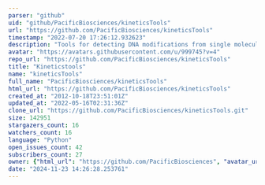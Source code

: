 ```yaml
---
parser: "github"
uid: "github/PacificBiosciences/kineticsTools"
url: "https://github.com/PacificBiosciences/kineticsTools"
timestamp: "2022-07-20 17:26:12.932623"
description: "Tools for detecting DNA modifications from single molecule, real-time sequencing data"
avatar: "https://avatars.githubusercontent.com/u/999745?v=4"
repo_url: "https://github.com/PacificBiosciences/kineticsTools"
title: "Kineticstools"
name: "kineticsTools"
full_name: "PacificBiosciences/kineticsTools"
html_url: "https://github.com/PacificBiosciences/kineticsTools"
created_at: "2012-10-18T23:51:01Z"
updated_at: "2022-05-16T02:31:36Z"
clone_url: "https://github.com/PacificBiosciences/kineticsTools.git"
size: 142951
stargazers_count: 16
watchers_count: 16
language: "Python"
open_issues_count: 42
subscribers_count: 27
owner: {"html_url": "https://github.com/PacificBiosciences", "avatar_url": "https://avatars.githubusercontent.com/u/999745?v=4", "login": "PacificBiosciences", "type": "Organization"}
date: "2024-11-23 14:26:28.253761"
---
```

